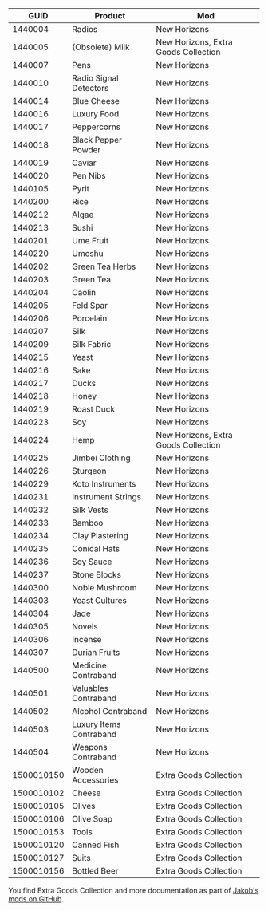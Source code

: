 | GUID | Product | Mod |
| - | - | - |
| 1440004 | Radios | New Horizons |
| 1440005 | (Obsolete) Milk | New Horizons, Extra Goods Collection |
| 1440007 | Pens | New Horizons |
| 1440010 | Radio Signal Detectors | New Horizons |
| 1440014 | Blue Cheese | New Horizons |
| 1440016 | Luxury Food | New Horizons |
| 1440017 | Peppercorns | New Horizons |
| 1440018 | Black Pepper Powder | New Horizons |
| 1440019 | Caviar | New Horizons |
| 1440020 | Pen Nibs | New Horizons |
| 1440105 | Pyrit | New Horizons |
| 1440200 | Rice | New Horizons |
| 1440212 | Algae | New Horizons |
| 1440213 | Sushi | New Horizons |
| 1440201 | Ume Fruit | New Horizons |
| 1440220 | Umeshu | New Horizons |
| 1440202 | Green Tea Herbs | New Horizons |
| 1440203 | Green Tea | New Horizons |
| 1440204 | Caolin | New Horizons |
| 1440205 | Feld Spar | New Horizons |
| 1440206 | Porcelain | New Horizons |
| 1440207 | Silk | New Horizons |
| 1440209 | Silk Fabric | New Horizons |
| 1440215 | Yeast | New Horizons |
| 1440216 | Sake | New Horizons |
| 1440217 | Ducks | New Horizons |
| 1440218 | Honey | New Horizons |
| 1440219 | Roast Duck | New Horizons |
| 1440223 | Soy | New Horizons |
| 1440224 | Hemp | New Horizons, Extra Goods Collection |
| 1440225 | Jimbei Clothing | New Horizons |
| 1440226 | Sturgeon | New Horizons |
| 1440229 | Koto Instruments | New Horizons |
| 1440231 | Instrument Strings | New Horizons ||
| 1440232 | Silk Vests | New Horizons |
| 1440233 | Bamboo | New Horizons |
| 1440234 | Clay Plastering | New Horizons |
| 1440235 | Conical Hats | New Horizons |
| 1440236 | Soy Sauce | New Horizons |
| 1440237 | Stone Blocks | New Horizons |
| 1440300 | Noble Mushroom | New Horizons |
| 1440303 | Yeast Cultures | New Horizons |
| 1440304 | Jade | New Horizons |
| 1440305 | Novels | New Horizons |
| 1440306 | Incense | New Horizons |
| 1440307 | Durian Fruits | New Horizons |
| 1440500 | Medicine Contraband | New Horizons |
| 1440501 | Valuables Contraband | New Horizons |
| 1440502 | Alcohol Contraband | New Horizons |
| 1440503 | Luxury Items Contraband | New Horizons |
| 1440504 | Weapons Contraband | New Horizons |
| 1500010150 | Wooden Accessories | Extra Goods Collection |
| 1500010102 | Cheese | Extra Goods Collection |
| 1500010105 | Olives | Extra Goods Collection |
| 1500010106 | Olive Soap | Extra Goods Collection |
| 1500010153 | Tools | Extra Goods Collection |
| 1500010120 | Canned Fish | Extra Goods Collection |
| 1500010127 | Suits | Extra Goods Collection |
| 1500010156 | Bottled Beer | Extra Goods Collection |

You find Extra Goods Collection and more documentation as part of [Jakob's mods on GitHub](https://github.com/jakobharder/anno-1800-jakobs-mods).
